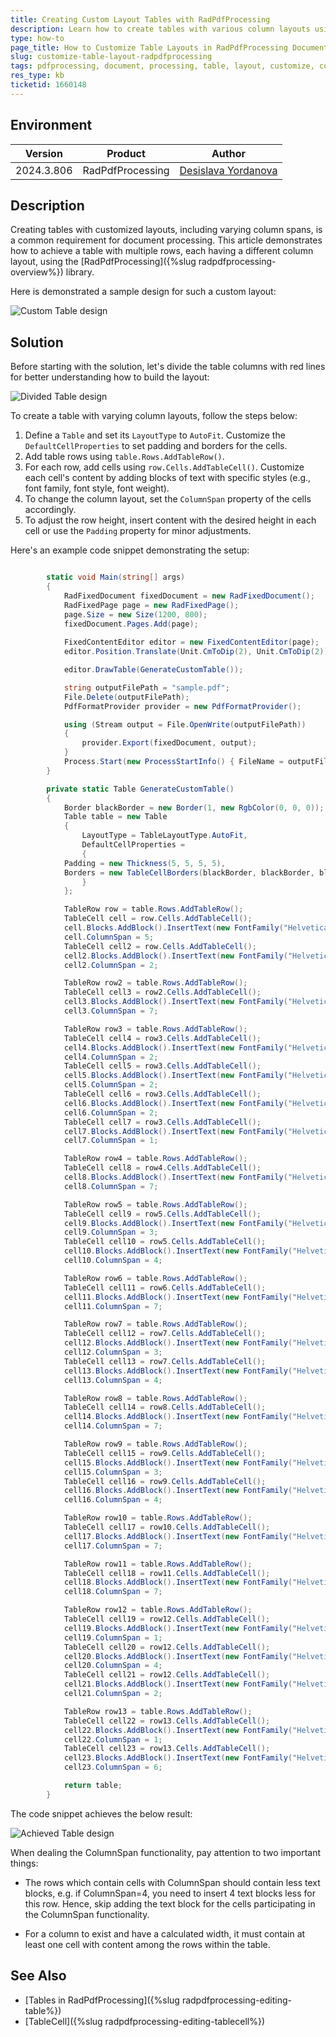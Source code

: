 ```yaml
---
title: Creating Custom Layout Tables with RadPdfProcessing
description: Learn how to create tables with various column layouts using RadPdfProcessing.
type: how-to
page_title: How to Customize Table Layouts in RadPdfProcessing Documents
slug: customize-table-layout-radpdfprocessing
tags: pdfprocessing, document, processing, table, layout, customize, col, span, columnspan
res_type: kb
ticketid: 1660148
---
```


## Environment

| Version | Product | Author | 
| --- | --- | ---- | 
| 2024.3.806| RadPdfProcessing |[Desislava Yordanova](https://www.telerik.com/blogs/author/desislava-yordanova)| 

## Description
Creating tables with customized layouts, including varying column spans, is a common requirement for document processing. This article demonstrates how to achieve a table with multiple rows, each having a different column layout, using the [RadPdfProcessing]({%slug radpdfprocessing-overview%}) library. 

Here is demonstrated a sample design for such a custom layout:

![Custom Table design](images/custom-table-design.png)  

## Solution

Before starting with the solution, let's divide the table columns with red lines for better understanding how to build the layout:

![Divided Table design](images/divided-table-design.png)   

To create a table with varying column layouts, follow the steps below:

1. Define a `Table` and set its `LayoutType` to `AutoFit`. Customize the `DefaultCellProperties` to set padding and borders for the cells.
2. Add table rows using `table.Rows.AddTableRow()`.
3. For each row, add cells using `row.Cells.AddTableCell()`. Customize each cell's content by adding blocks of text with specific styles (e.g., font family, font style, font weight).
4. To change the column layout, set the `ColumnSpan` property of the cells accordingly.
5. To adjust the row height, insert content with the desired height in each cell or use the `Padding` property for minor adjustments.

Here's an example code snippet demonstrating the setup:

```csharp

        static void Main(string[] args)
        {
            RadFixedDocument fixedDocument = new RadFixedDocument();
            RadFixedPage page = new RadFixedPage();
            page.Size = new Size(1200, 800);
            fixedDocument.Pages.Add(page);
            
            FixedContentEditor editor = new FixedContentEditor(page);
            editor.Position.Translate(Unit.CmToDip(2), Unit.CmToDip(2)); 

            editor.DrawTable(GenerateCustomTable()); 

            string outputFilePath = "sample.pdf";
            File.Delete(outputFilePath);
            PdfFormatProvider provider = new PdfFormatProvider();

            using (Stream output = File.OpenWrite(outputFilePath))
            {
                provider.Export(fixedDocument, output);
            }
            Process.Start(new ProcessStartInfo() { FileName = outputFilePath, UseShellExecute = true });
        }

        private static Table GenerateCustomTable()
        {
            Border blackBorder = new Border(1, new RgbColor(0, 0, 0));
            Table table = new Table
            {
                LayoutType = TableLayoutType.AutoFit,
                DefaultCellProperties =
                {
            Padding = new Thickness(5, 5, 5, 5),
            Borders = new TableCellBorders(blackBorder, blackBorder, blackBorder, blackBorder)
                }
            };

            TableRow row = table.Rows.AddTableRow();
            TableCell cell = row.Cells.AddTableCell();
            cell.Blocks.AddBlock().InsertText(new FontFamily("Helvetica"), FontStyles.Normal, FontWeights.Normal, "Truck-Reference");
            cell.ColumnSpan = 5;
            TableCell cell2 = row.Cells.AddTableCell();
            cell2.Blocks.AddBlock().InsertText(new FontFamily("Helvetica"), FontStyles.Normal, FontWeights.Normal, "Date:");
            cell2.ColumnSpan = 2;

            TableRow row2 = table.Rows.AddTableRow();
            TableCell cell3 = row2.Cells.AddTableCell();
            cell3.Blocks.AddBlock().InsertText(new FontFamily("Helvetica"), FontStyles.Normal, FontWeights.Normal, "Appointment:");
            cell3.ColumnSpan = 7;

            TableRow row3 = table.Rows.AddTableRow();
            TableCell cell4 = row3.Cells.AddTableCell();
            cell4.Blocks.AddBlock().InsertText(new FontFamily("Helvetica"), FontStyles.Normal, FontWeights.Normal, "CtrNr.:");
            cell4.ColumnSpan = 2;
            TableCell cell5 = row3.Cells.AddTableCell();
            cell5.Blocks.AddBlock().InsertText(new FontFamily("Helvetica"), FontStyles.Normal, FontWeights.Normal, "Type:");
            cell5.ColumnSpan = 2;
            TableCell cell6 = row3.Cells.AddTableCell();
            cell6.Blocks.AddBlock().InsertText(new FontFamily("Helvetica"), FontStyles.Normal, FontWeights.Normal, "Tara(kg):");
            cell6.ColumnSpan = 2;
            TableCell cell7 = row3.Cells.AddTableCell();
            cell7.Blocks.AddBlock().InsertText(new FontFamily("Helvetica"), FontStyles.Normal, FontWeights.Normal, "Net(kg):");
            cell7.ColumnSpan = 1;

            TableRow row4 = table.Rows.AddTableRow();
            TableCell cell8 = row4.Cells.AddTableCell();
            cell8.Blocks.AddBlock().InsertText(new FontFamily("Helvetica"), FontStyles.Normal, FontWeights.Normal, "Content:");
            cell8.ColumnSpan = 7;

            TableRow row5 = table.Rows.AddTableRow();
            TableCell cell9 = row5.Cells.AddTableCell();
            cell9.Blocks.AddBlock().InsertText(new FontFamily("Helvetica"), FontStyles.Normal, FontWeights.Normal, "License Truck:");
            cell9.ColumnSpan = 3;
            TableCell cell10 = row5.Cells.AddTableCell();
            cell10.Blocks.AddBlock().InsertText(new FontFamily("Helvetica"), FontStyles.Normal, FontWeights.Normal, "Trailer:");
            cell10.ColumnSpan = 4;

            TableRow row6 = table.Rows.AddTableRow();
            TableCell cell11 = row6.Cells.AddTableCell();
            cell11.Blocks.AddBlock().InsertText(new FontFamily("Helvetica"), FontStyles.Normal, FontWeights.Normal, "Full Cont.:");
            cell11.ColumnSpan = 7;

            TableRow row7 = table.Rows.AddTableRow();
            TableCell cell12 = row7.Cells.AddTableCell();
            cell12.Blocks.AddBlock().InsertText(new FontFamily("Helvetica"), FontStyles.Normal, FontWeights.Normal, "Depot:");
            cell12.ColumnSpan = 3;
            TableCell cell13 = row7.Cells.AddTableCell();
            cell13.Blocks.AddBlock().InsertText(new FontFamily("Helvetica"), FontStyles.Normal, FontWeights.Normal, "Available:");
            cell13.ColumnSpan = 4;

            TableRow row8 = table.Rows.AddTableRow();
            TableCell cell14 = row8.Cells.AddTableCell();
            cell14.Blocks.AddBlock().InsertText(new FontFamily("Helvetica"), FontStyles.Normal, FontWeights.Normal, "Loadingplace:");
            cell14.ColumnSpan = 7;

            TableRow row9 = table.Rows.AddTableRow();
            TableCell cell15 = row9.Cells.AddTableCell();
            cell15.Blocks.AddBlock().InsertText(new FontFamily("Helvetica"), FontStyles.Normal, FontWeights.Normal, "Reference:");
            cell15.ColumnSpan = 3;
            TableCell cell16 = row9.Cells.AddTableCell();
            cell16.Blocks.AddBlock().InsertText(new FontFamily("Helvetica"), FontStyles.Normal, FontWeights.Normal, "Origin:");
            cell16.ColumnSpan = 4;

            TableRow row10 = table.Rows.AddTableRow();
            TableCell cell17 = row10.Cells.AddTableCell();
            cell17.Blocks.AddBlock().InsertText(new FontFamily("Helvetica"), FontStyles.Normal, FontWeights.Normal, "Info Driver:");
            cell17.ColumnSpan = 7;

            TableRow row11 = table.Rows.AddTableRow();
            TableCell cell18 = row11.Cells.AddTableCell();
            cell18.Blocks.AddBlock().InsertText(new FontFamily("Helvetica"), FontStyles.Normal, FontWeights.Normal, "Remarks:");
            cell18.ColumnSpan = 7;

            TableRow row12 = table.Rows.AddTableRow();
            TableCell cell19 = row12.Cells.AddTableCell();
            cell19.Blocks.AddBlock().InsertText(new FontFamily("Helvetica"), FontStyles.Normal, FontWeights.Normal, "Customs:");
            cell19.ColumnSpan = 1;
            TableCell cell20 = row12.Cells.AddTableCell();
            cell20.Blocks.AddBlock().InsertText(new FontFamily("Helvetica"), FontStyles.Normal, FontWeights.Normal, "Procedure:");
            cell20.ColumnSpan = 4;
            TableCell cell21 = row12.Cells.AddTableCell();
            cell21.Blocks.AddBlock().InsertText(new FontFamily("Helvetica"), FontStyles.Normal, FontWeights.Normal, "Info:");
            cell21.ColumnSpan = 2;

            TableRow row13 = table.Rows.AddTableRow();
            TableCell cell22 = row13.Cells.AddTableCell();
            cell22.Blocks.AddBlock().InsertText(new FontFamily("Helvetica"), FontStyles.Normal, FontWeights.Normal, "Arrical/Date/Time:");
            cell22.ColumnSpan = 1;
            TableCell cell23 = row13.Cells.AddTableCell();
            cell23.Blocks.AddBlock().InsertText(new FontFamily("Helvetica"), FontStyles.Normal, FontWeights.Normal, "Date/Stamp/Signature:");
            cell23.ColumnSpan = 6;

            return table;
        }

```
 The code snippet achieves the below result:

 ![Achieved Table design](images/achieved-table-design.png)   

 When dealing the ColumnSpan functionality, pay attention to two important things:

* The rows which contain cells with ColumnSpan should contain less text blocks, e.g. if ColumnSpan=4, you need to insert 4 text blocks less for this row. Hence, skip adding the text block for the cells participating in the ColumnSpan functionality.

* For a column to exist and have a calculated width, it must contain at least one cell with content among the rows within the table.


## See Also

- [Tables in RadPdfProcessing]({%slug radpdfprocessing-editing-table%})
- [TableCell]({%slug radpdfprocessing-editing-tablecell%})
